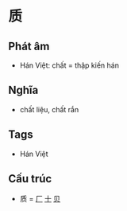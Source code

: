 # 质

## Phát âm
* Hán Việt: chất = thập kiến hán

## Nghĩa
* chất liệu, chất rắn

## Tags
* Hán Việt

## Cấu trúc
* 质 = [厂](厂.md) [十](十.md) [贝](贝.md)

<script>window.HANZI_FIELD='质';</script>